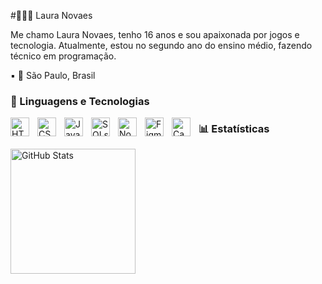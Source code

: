 #👩🏻‍💻 Laura Novaes

Me chamo Laura Novaes, tenho 16 anos e sou apaixonada por jogos e tecnologia. Atualmente, estou no segundo ano do ensino médio, fazendo técnico em programação.

▪︎ 🏡 São Paulo, Brasil

### 🤖 Linguagens e Tecnologias

<img 
    align="left" 
    alt="HTML"
    title="HTML" 
    width="30px" 
    style="padding-right: 10px;" 
    src="https://cdn.jsdelivr.net/gh/devicons/devicon@latest/icons/html5/html5-original.svg" 
/>
<img 
    align="left" 
    alt="CSS" 
    title="CSS"
    width="30px" 
    style="padding-right: 10px;" 
    src="https://cdn.jsdelivr.net/gh/devicons/devicon@latest/icons/css3/css3-original.svg" 
/>
<img 
    align="left" 
    alt="JavaScript" 
    title="JavaScript"
    width="30px" 
    style="padding-right: 10px;" 
    src="https://cdn.jsdelivr.net/gh/devicons/devicon@latest/icons/javascript/javascript-original.svg" 
/>

<img 
   align="left" 
   alt="SQLserver" 
   title="SQLserver"
   width="30px" 
   style="padding-right: 10px;"
   src="https://cdn.jsdelivr.net/gh/devicons/devicon@latest/icons/microsoftsqlserver/microsoftsqlserver-original.svg"
/>

<img 
   align="left" 
   alt="NodeJs" 
   title="NodeJs"
   width="30px" 
   style="padding-right: 10px;"
   src="https://cdn.jsdelivr.net/gh/devicons/devicon@latest/icons/nodejs/nodejs-original-wordmark.svg" 
/>

<img 
   align="left" 
   alt="Figma" 
   title="Figma"
   width="30px" 
   style="padding-right: 10px;"
   src="https://cdn.jsdelivr.net/gh/devicons/devicon@latest/icons/figma/figma-original.svg" 
/>

<img 
   align="left" 
   alt="Canva" 
   title="Canva"
   width="30px" 
   style="padding-right: 10px;"
   src="https://cdn.jsdelivr.net/gh/devicons/devicon@latest/icons/canva/canva-original.svg" 
/>


### 📊 Estatísticas

<p>
  <img 
    align="left" 
    alt="GitHub Stats" 
    height="200" 
    style="padding-right: 10px;" 
    src="https://github-readme-stats.vercel.app/api?username=laurahh17&show_icons=true&theme=tokyonight&include_all_commits=true&locale=pt-br" 
  />
</p>
